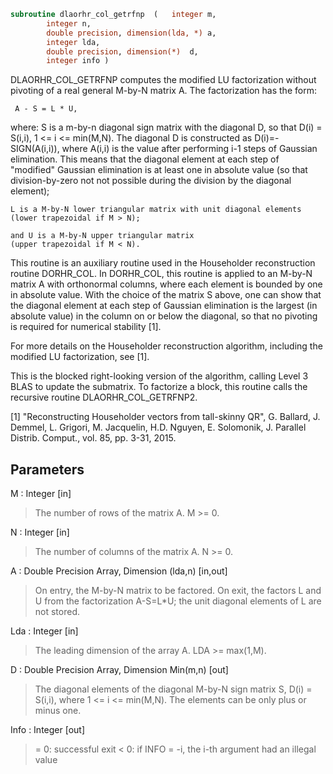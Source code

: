 ```fortran
subroutine dlaorhr_col_getrfnp	(	integer	m,
		integer	n,
		double precision, dimension(lda, *)	a,
		integer	lda,
		double precision, dimension(*)	d,
		integer	info )
```

 DLAORHR_COL_GETRFNP computes the modified LU factorization without
 pivoting of a real general M-by-N matrix A. The factorization has
 the form:

     A - S = L * U,

 where:
    S is a m-by-n diagonal sign matrix with the diagonal D, so that
    D(i) = S(i,i), 1 <= i <= min(M,N). The diagonal D is constructed
    as D(i)=-SIGN(A(i,i)), where A(i,i) is the value after performing
    i-1 steps of Gaussian elimination. This means that the diagonal
    element at each step of "modified" Gaussian elimination is
    at least one in absolute value (so that division-by-zero not
    not possible during the division by the diagonal element);

    L is a M-by-N lower triangular matrix with unit diagonal elements
    (lower trapezoidal if M > N);

    and U is a M-by-N upper triangular matrix
    (upper trapezoidal if M < N).

 This routine is an auxiliary routine used in the Householder
 reconstruction routine DORHR_COL. In DORHR_COL, this routine is
 applied to an M-by-N matrix A with orthonormal columns, where each
 element is bounded by one in absolute value. With the choice of
 the matrix S above, one can show that the diagonal element at each
 step of Gaussian elimination is the largest (in absolute value) in
 the column on or below the diagonal, so that no pivoting is required
 for numerical stability [1].

 For more details on the Householder reconstruction algorithm,
 including the modified LU factorization, see [1].

 This is the blocked right-looking version of the algorithm,
 calling Level 3 BLAS to update the submatrix. To factorize a block,
 this routine calls the recursive routine DLAORHR_COL_GETRFNP2.

 [1] "Reconstructing Householder vectors from tall-skinny QR",
     G. Ballard, J. Demmel, L. Grigori, M. Jacquelin, H.D. Nguyen,
     E. Solomonik, J. Parallel Distrib. Comput.,
     vol. 85, pp. 3-31, 2015.

## Parameters
M : Integer [in]
> The number of rows of the matrix A.  M >= 0.

N : Integer [in]
> The number of columns of the matrix A.  N >= 0.

A : Double Precision Array, Dimension (lda,n) [in,out]
> On entry, the M-by-N matrix to be factored.
> On exit, the factors L and U from the factorization
> A-S=L*U; the unit diagonal elements of L are not stored.

Lda : Integer [in]
> The leading dimension of the array A.  LDA >= max(1,M).

D : Double Precision Array, Dimension Min(m,n) [out]
> The diagonal elements of the diagonal M-by-N sign matrix S,
> D(i) = S(i,i), where 1 <= i <= min(M,N). The elements can
> be only plus or minus one.

Info : Integer [out]
> = 0:  successful exit
> < 0:  if INFO = -i, the i-th argument had an illegal value

